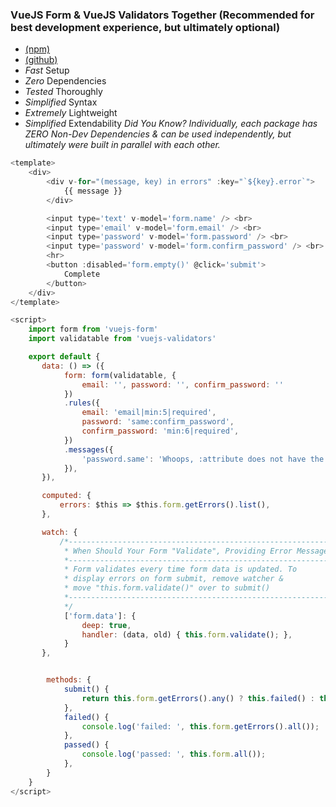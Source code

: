 ### VueJS Form & VueJS Validators Together (Recommended for best development experience, but ultimately optional)
- [(npm)](https://www.npmjs.com/package/vuejs-form)
- [(github)](https://github.com/zhorton34/vuejs-form)
- _Fast_ Setup
- _Zero_ Dependencies
- _Tested_ Thoroughly
- _Simplified_ Syntax
- _Extremely_ Lightweight
- _Simplified_ Extendability
_Did You Know? Individually, each package has ZERO Non-Dev Dependencies & can be used independently, but ultimately were built in parallel with each other._

```js
<template>
    <div>
        <div v-for="(message, key) in errors" :key="`${key}.error`">
            {{ message }}
        </div>

        <input type='text' v-model='form.name' /> <br>
        <input type='email' v-model='form.email' /> <br>
        <input type='password' v-model='form.password' /> <br>
        <input type='password' v-model='form.confirm_password' /> <br>
        <hr>
        <button :disabled='form.empty()' @click='submit'>
            Complete
        </button>
    </div>
</template>

<script>
    import form from 'vuejs-form'
    import validatable from 'vuejs-validators'

    export default {
       data: () => ({
            form: form(validatable, {
                email: '', password: '', confirm_password: ''
            })
            .rules({
                email: 'email|min:5|required',
                password: 'same:confirm_password',
                confirm_password: 'min:6|required',
            })
            .messages({
                'password.same': 'Whoops, :attribute does not have the same value as your :same field',
            }),
       }),

       computed: {
           errors: $this => $this.form.getErrors().list(),
       },

       watch: {
           /*--------------------------------------------------------------
            * When Should Your Form "Validate", Providing Error Messages?
            *--------------------------------------------------------------
            * Form validates every time form data is updated. To
            * display errors on form submit, remove watcher &
            * move "this.form.validate()" over to submit()
            *--------------------------------------------------------------
            */
            ['form.data']: {
                deep: true,
                handler: (data, old) { this.form.validate(); },
            }
       },


        methods: {
            submit() {
                return this.form.getErrors().any() ? this.failed() : this.passed();
            },
            failed() {
                console.log('failed: ', this.form.getErrors().all());
            },
            passed() {
                console.log('passed: ', this.form.all());
            },
        }
    }
</script>
```
